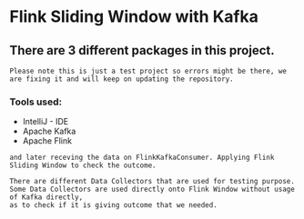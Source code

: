 # Flink Sliding Window with Kafka

## There are 3  different packages in this project.

```Please note this is just a test project so errors might be there, we are fixing it and will keep on updating the repository.```

### Tools used:
- IntelliJ - IDE
- Apache Kafka
- Apache Flink

```First Connecting Kafka with Flink. Sending Data through Kafka with a topic, 
and later receving the data on FlinkKafkaConsumer. Applying Flink Sliding Window to check the outcome.

There are different Data Collectors that are used for testing purpose.
Some Data Collectors are used directly onto Flink Window without usage of Kafka directly,
as to check if it is giving outcome that we needed.
